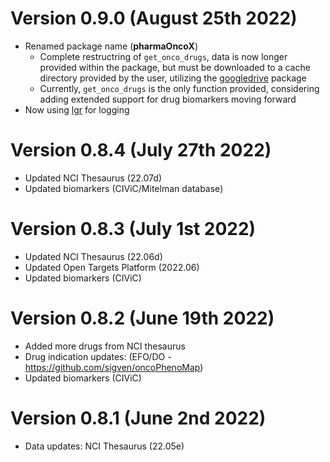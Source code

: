 # Version 0.9.0 (August 25th 2022)

* Renamed package name (**pharmaOncoX**)
  * Complete restructring of `get_onco_drugs`, data is now longer 
    provided within the package, but must be downloaded to a cache directory
    provided by the user, utilizing the [googledrive]() package
  * Currently, `get_onco_drugs` is the only function provided, considering
    adding extended support for drug biomarkers moving forward
* Now using [lgr](https://github.com/s-fleck/lgr) for logging

# Version 0.8.4 (July 27th 2022)

* Updated NCI Thesaurus (22.07d)
* Updated biomarkers (CIViC/Mitelman database)

# Version 0.8.3 (July 1st 2022)

* Updated NCI Thesaurus (22.06d)
* Updated Open Targets Platform (2022.06)
* Updated biomarkers (CIViC)

# Version 0.8.2 (June 19th 2022)

* Added more drugs from NCI thesaurus
* Drug indication updates: (EFO/DO - https://github.com/sigven/oncoPhenoMap)
* Updated biomarkers (CIViC)

# Version 0.8.1 (June 2nd 2022)

* Data updates: NCI Thesaurus (22.05e)

